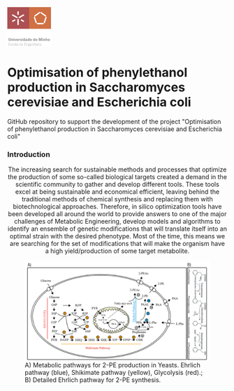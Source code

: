 <img src=https://github.com/ruigomesbioinf/2-PEopt/blob/main/assets/EEUMLOGO.png alt="drawing" width="100"/>

# Optimisation of phenylethanol production in Saccharomyces cerevisiae and Escherichia coli
GitHub repository to support the development of the project "Optimisation of phenylethanol production in Saccharomyces cerevisiae and Escherichia coli"

### Introduction
<p align = "center">
  The increasing search for sustainable methods and processes that optimize the production of some so-called biological targets created a demand in the scientific community to gather and develop different tools. These tools excel at being sustainable and economical efficient, leaving behind the traditional methods of chemical synthesis and replacing them with biotechnological approaches. Therefore, in silico optimization tools have been developed all around the world to provide answers to one of the major challenges of Metabolic Engineering, develop models and algorithms to identify an ensemble of genetic modifications that will translate itself into an optimal strain with the desired phenotype. Most of the time, this means we are searching for the set of modifications that will make the organism have a high yield/production of some target metabolite.
</p>

<figure>
  <img src=https://github.com/ruigomesbioinf/2-PEopt/blob/main/assets/DETAILED_PATHWAY.png alt="drawing" width="900"/>
  <figcaption>A) Metabolic pathways for 2-PE production in Yeasts. Ehrlich pathway (blue),
  Shikimate pathway (yellow), Glycolysis (red).; B) Detailed Ehrlich
  pathway for 2-PE synthesis.</figcaption>
 </figure>
